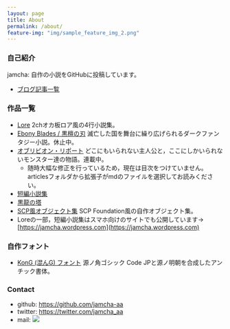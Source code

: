 ```yaml
---
layout: page
title: About
permalink: /about/
feature-img: "img/sample_feature_img_2.png"
---
```


### 自己紹介

jamcha: 自作の小説をGitHubに投稿しています。


-   [ブログ記事一覧](https://jamcha-aa.github.io/archive.html) 

### 作品一覧

-   [Lore](https://github.com/jamcha-aa/Lore) 2chオカ板ロア風の4行小説集。
-   [Ebony Blades / 黒檀の刃](https://github.com/jamcha-aa/EbonyBlades) 滅亡した国を舞台に繰り広げられるダークファンタジー小説。休止中。
-   [オブリビオン・リポート](https://github.com/jamcha-aa/OblivionReports) どこにもいられない主人公と，ここにしかいられないモンスター達の物語。連載中。
    + 随時大幅な修正を行っているため，現在は目次をつけていません。articlesフォルダから拡張子がmdのファイルを選択してお読みください。
-   [短編小説集](https://github.com/jamcha-aa/ShortShort) 
-   [黒龍の塔](https://github.com/jamcha-aa/TowerofThem)
-   [SCP風オブジェクト集](https://github.com/jamcha-aa/SCP) SCP Foundation風の自作オブジェクト集。
-   Loreの一部，短編小説集はスマホ向けのサイトでも公開しています→ [https://jamcha.wordpress.com](https://jamcha.wordpress.com)

### 自作フォント
-   [KonG (混んG) フォント](https://github.com/jamcha-aa/KonG) 源ノ角ゴシック Code JPと源ノ明朝を合成したアンチック書体。

### Contact

-   github: [<https://github.com/jamcha-aa>](https://github.com/jamcha-aa)
-   twitter: [<https://twitter.com/jamcha_aa>](https://twitter.com/jamcha_aa)
-   mail: ![](https://services.nexodyne.com/email/icon/DmmOkiL%2B.Lhw/Owdx44Y%3D/R01haWw%3D/0/image.png)
